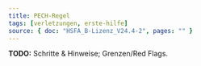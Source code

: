 ```yaml
---
title: PECH-Regel
tags: [verletzungen, erste-hilfe]
source: { doc: "HSFA_B-Lizenz_V24.4-2", pages: "" }
---
```

**TODO:** Schritte & Hinweise; Grenzen/Red Flags.
